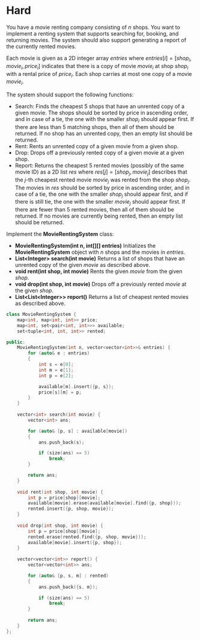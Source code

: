 # Hard

You have a movie renting company consisting of $n$ shops. You want to implement a renting system that supports searching for, booking, and returning movies. The system should also support generating a report of the currently rented movies.

Each movie is given as a 2D integer array $entries$ where $entries[i] = [shop_i, movie_i, price_i]$ indicates that there is a copy of movie $movie_i$ at shop $shop_i$ with a rental price of $price_i$. Each shop carries at most one copy of a movie $movie_i$.

The system should support the following functions:

- Search: Finds the cheapest 5 shops that have an unrented copy of a given movie. The shops should be sorted by price in ascending order, and in case of a tie, the one with the smaller $shop_i$ should appear first. If there are less than 5 matching shops, then all of them should be returned. If no shop has an unrented copy, then an empty list should be returned.
- Rent: Rents an unrented copy of a given movie from a given shop.
- Drop: Drops off a previously rented copy of a given movie at a given shop.
- Report: Returns the cheapest 5 rented movies (possibly of the same movie ID) as a 2D list $res$ where $res[j] = [shop_j, movie_j]$ describes that the $j$-th cheapest rented movie $movie_j$ was rented from the shop $shop_j$. The movies in $res$ should be sorted by price in ascending order, and in case of a tie, the one with the smaller $shop_j$ should appear first, and if there is still tie, the one with the smaller $movie_j$ should appear first. If there are fewer than 5 rented movies, then all of them should be returned. If no movies are currently being rented, then an empty list should be returned.

Implement the __MovieRentingSystem__ class:

- __MovieRentingSystem(int n, int[][] entries)__ Initializes the __MovieRentingSystem__ object with $n$ shops and the movies in $entries$.
- __List\<Integer\> search(int movie)__ Returns a list of shops that have an unrented copy of the given $movie$ as described above.
- __void rent(int shop, int movie)__ Rents the given $movie$ from the given $shop$.
- __void drop(int shop, int movie)__ Drops off a previously rented $movie$ at the given $shop$.
- __List\<List\<Integer\>\> report()__ Returns a list of cheapest rented movies as described above.

```cpp
class MovieRentingSystem {
    map<int, map<int, int>> price;
    map<int, set<pair<int, int>>> available;
    set<tuple<int, int, int>> rented;

public:
    MovieRentingSystem(int n, vector<vector<int>>& entries) {
        for (auto& e : entries)
        {
            int s = e[0];
            int m = e[1];
            int p = e[2];

            available[m].insert({p, s});
            price[s][m] = p;
        }
    }
    
    vector<int> search(int movie) {
        vector<int> ans;

        for (auto& [p, s] : available[movie])
        {
            ans.push_back(s);

            if (size(ans) == 5)
                break;
        }

        return ans;
    }
    
    void rent(int shop, int movie) {
        int p = price[shop][movie];
        available[movie].erase(available[movie].find({p, shop}));
        rented.insert({p, shop, movie});
    }
    
    void drop(int shop, int movie) {
        int p = price[shop][movie];
        rented.erase(rented.find({p, shop, movie}));
        available[movie].insert({p, shop});
    }
    
    vector<vector<int>> report() {
        vector<vector<int>> ans;

        for (auto& [p, s, m] : rented)
        {
            ans.push_back({s, m});

            if (size(ans) == 5)
                break;
        }
        
        return ans;
    }
};
```
